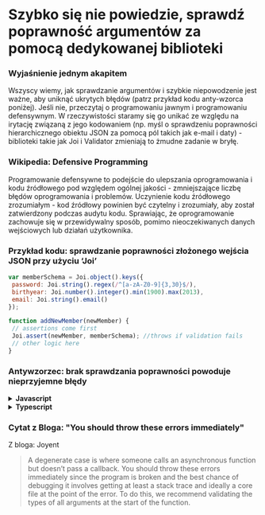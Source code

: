 # Szybko się nie powiedzie, sprawdź poprawność argumentów za pomocą dedykowanej biblioteki

### Wyjaśnienie jednym akapitem

Wszyscy wiemy, jak sprawdzanie argumentów i szybkie niepowodzenie jest ważne, aby uniknąć ukrytych błędów (patrz przykład kodu anty-wzorca poniżej). Jeśli nie, przeczytaj o programowaniu jawnym i programowaniu defensywnym. W rzeczywistości staramy się go unikać ze względu na irytację związaną z jego kodowaniem (np. myśl o sprawdzeniu poprawności hierarchicznego obiektu JSON za pomocą pól takich jak e-mail i daty) - biblioteki takie jak Joi i Validator zmieniają to żmudne zadanie w bryłę.

### Wikipedia: Defensive Programming

Programowanie defensywne to podejście do ulepszania oprogramowania i kodu źródłowego pod względem ogólnej jakości - zmniejszające liczbę błędów oprogramowania i problemów. Uczynienie kodu źródłowego zrozumiałym - kod źródłowy powinien być czytelny i zrozumiały, aby został zatwierdzony podczas audytu kodu. Sprawiając, że oprogramowanie zachowuje się w przewidywalny sposób, pomimo nieoczekiwanych danych wejściowych lub działań użytkownika.

### Przykład kodu: sprawdzanie poprawności złożonego wejścia JSON przy użyciu ‘Joi’

```javascript
var memberSchema = Joi.object().keys({
 password: Joi.string().regex(/^[a-zA-Z0-9]{3,30}$/),
 birthyear: Joi.number().integer().min(1900).max(2013),
 email: Joi.string().email()
});

function addNewMember(newMember) {
 // assertions come first
 Joi.assert(newMember, memberSchema); //throws if validation fails
 // other logic here
}
```



### Antywzorzec: brak sprawdzania poprawności powoduje nieprzyjemne błędy

<details>
<summary><strong>Javascript</strong></summary>

```javascript
// if the discount is positive let's then redirect the user to print their discount coupons
function redirectToPrintDiscount(httpResponse, member, discount) {
    if (discount != 0) {
        httpResponse.redirect(`/discountPrintView/${member.id}`);
    }
}

redirectToPrintDiscount(httpResponse, someMember);
// forgot to pass the parameter discount, why the heck was the user redirected to the discount screen?
```
</details>

<details>
<summary><strong>Typescript</strong></summary>

```typescript
// if the discount is positive let's then redirect the user to print their discount coupons
function redirectToPrintDiscount(httpResponse: Response, member: Member, discount: number) {
  if (discount != 0) {
    httpResponse.redirect(`/discountPrintView/${member.id}`);
  }
}

redirectToPrintDiscount(httpResponse, someMember, -12);
// We passed a negative parameter discount, why the heck was the user redirected to the discount screen?
```
</details>

### Cytat z Bloga: "You should throw these errors immediately"

Z bloga: Joyent

 > A degenerate case is where someone calls an asynchronous function but doesn’t pass a callback. You should throw these errors immediately since the program is broken and the best chance of debugging it involves getting at least a stack trace and ideally a core file at the point of the error. To do this, we recommend validating the types of all arguments at the start of the function.
